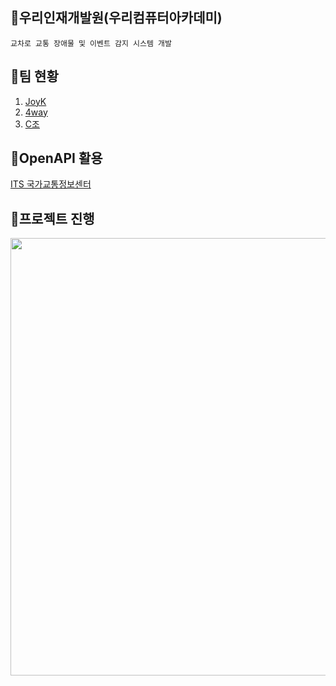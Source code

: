 ## 🎁우리인재개발원(우리컴퓨터아카데미)
```
교차로 교통 장애물 및 이벤트 감지 시스템 개발
```

## 🎁팀 현황
1. [JoyK](https://github.com/JoYoungKyu/JoYoungKyu.github.io)<br>
2. [4way](https://github.com/borasarang3/4way/tree/main)<br>
3. [C조](https://github.com/Hj-1000/AI_Project)<br>

## 🎁OpenAPI 활용
[ITS 국가교통정보센터](https://its.go.kr/opendata/opendataList?service=cctv)<br>

## 🎁프로젝트 진행
<p align="center">
  <img src="https://github.com/user-attachments/assets/a48edc5f-2036-4fba-8f50-e482d6bb4d50" width="700">
</p>
